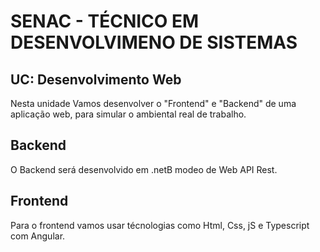 # SENAC - TÉCNICO EM DESENVOLVIMENO DE SISTEMAS
## UC: Desenvolvimento Web
Nesta unidade Vamos desenvolver o "Frontend" e "Backend" de uma aplicação web, para simular o ambiental real de trabalho.

## Backend
O Backend será desenvolvido em .netB modeo de Web API Rest.

## Frontend
Para o frontend vamos usar técnologias como Html, Css, jS e Typescript com Angular.
